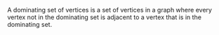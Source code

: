 A dominating set of vertices is a set of vertices in a graph where every vertex not in the dominating set is adjacent to a vertex that is in the dominating set. 



